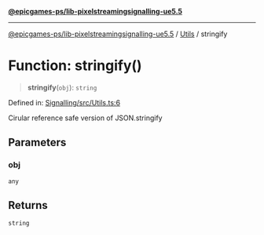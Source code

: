 [**@epicgames-ps/lib-pixelstreamingsignalling-ue5.5**](../../README.md)

***

[@epicgames-ps/lib-pixelstreamingsignalling-ue5.5](../../README.md) / [Utils](../README.md) / stringify

# Function: stringify()

> **stringify**(`obj`): `string`

Defined in: [Signalling/src/Utils.ts:6](https://github.com/EpicGamesExt/PixelStreamingInfrastructure/blob/4dc9339cfc185a91d37d078aa9dd0951dfbae1a5/Signalling/src/Utils.ts#L6)

Cirular reference safe version of JSON.stringify

## Parameters

### obj

`any`

## Returns

`string`
